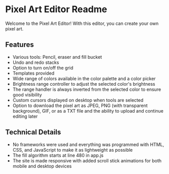 # Pixel Art Editor Readme
Welcome to the Pixel Art Editor! With this editor, you can create your own pixel art.

## Features
- Various tools: Pencil, eraser and fill bucket
- Undo and redo stacks
- Option to turn on/off the grid
- Templates provided
- Wide range of colors available in the color palette and a color picker
- Brightness range controller to adjust the selected color's brightness
- The range handler is always inverted from the selected color to ensure good visibility
- Custom cursors displayed on desktop when tools are selected
- Option to download the pixel art as JPEG, PNG (with transparent background), GIF, or as a TXT file and the ability to upload and continue editing later

## Technical Details
- No frameworks were used and everything was programmed with HTML, CSS, and JavaScript to make it as lightweight as possible 
- The fill algorithm starts at line 480 in app.js
- The site is made responsive with added scroll stick animations for both mobile and desktop devices

